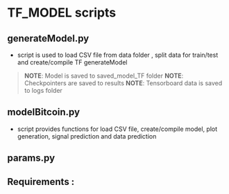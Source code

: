 # TF_MODEL scripts

## generateModel.py 
- script is used to load CSV file from data folder , split data for train/test and create/compile TF generateModel
> **NOTE**: Model is saved to saved_model_TF folder
> **NOTE**: Checkpointers are saved to results
> **NOTE**: Tensorboard data is saved to logs folder

## modelBitcoin.py  
- script provides functions for load CSV file, create/compile model, plot generation, signal prediction and data prediction

## params.py

## Requirements :
